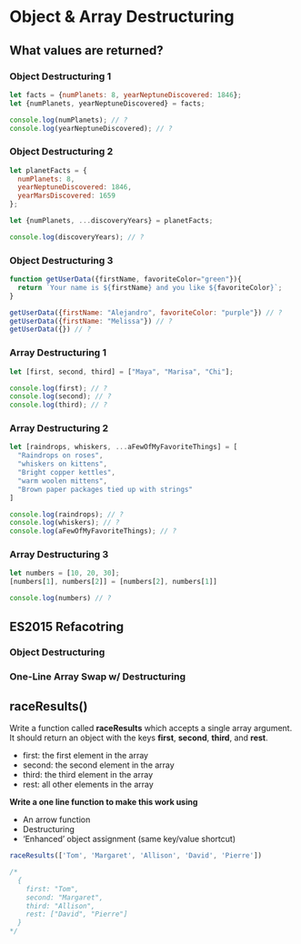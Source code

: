 # Object & Array Destructuring

## What values are returned? 

### Object Destructuring 1

``` js
let facts = {numPlanets: 8, yearNeptuneDiscovered: 1846};
let {numPlanets, yearNeptuneDiscovered} = facts;

console.log(numPlanets); // ?
console.log(yearNeptuneDiscovered); // ?
```

### Object Destructuring 2

``` js
let planetFacts = {
  numPlanets: 8,
  yearNeptuneDiscovered: 1846,
  yearMarsDiscovered: 1659
};

let {numPlanets, ...discoveryYears} = planetFacts;

console.log(discoveryYears); // ?
```

### Object Destructuring 3

``` js 
function getUserData({firstName, favoriteColor="green"}){
  return `Your name is ${firstName} and you like ${favoriteColor}`;
}

getUserData({firstName: "Alejandro", favoriteColor: "purple"}) // ?
getUserData({firstName: "Melissa"}) // ?
getUserData({}) // ?
```

### Array Destructuring 1

``` js 
let [first, second, third] = ["Maya", "Marisa", "Chi"];

console.log(first); // ?
console.log(second); // ?
console.log(third); // ?
```

### Array Destructuring 2

``` js
let [raindrops, whiskers, ...aFewOfMyFavoriteThings] = [
  "Raindrops on roses",
  "whiskers on kittens",
  "Bright copper kettles",
  "warm woolen mittens",
  "Brown paper packages tied up with strings"
]

console.log(raindrops); // ?
console.log(whiskers); // ?
console.log(aFewOfMyFavoriteThings); // ?
```

### Array Destructuring 3

``` js 
let numbers = [10, 20, 30];
[numbers[1], numbers[2]] = [numbers[2], numbers[1]]

console.log(numbers) // ?
```

## ES2015 Refacotring

### Object Destructuring 

### One-Line Array Swap w/ Destructuring

## raceResults()
Write a function called **raceResults** which accepts a single array argument. It should return an object with the keys **first**, **second**, **third**, and **rest**.

- first: the first element in the array
- second: the second element in the array
- third: the third element in the array
- rest: all other elements in the array

**Write a one line function to make this work using**

- An arrow function
- Destructuring
- ‘Enhanced’ object assignment (same key/value shortcut)

``` js
raceResults(['Tom', 'Margaret', 'Allison', 'David', 'Pierre'])

/*
  {
    first: "Tom",
    second: "Margaret",
    third: "Allison",
    rest: ["David", "Pierre"]
  }
*/
```